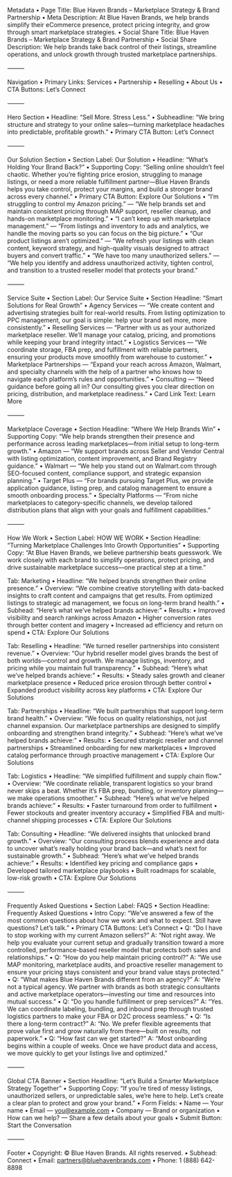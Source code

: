 Metadata
	•	Page Title: Blue Haven Brands – Marketplace Strategy & Brand Partnership
	•	Meta Description: At Blue Haven Brands, we help brands simplify their eCommerce presence, protect pricing integrity, and grow through smart marketplace strategies.
	•	Social Share Title: Blue Haven Brands – Marketplace Strategy & Brand Partnership
	•	Social Share Description: We help brands take back control of their listings, streamline operations, and unlock growth through trusted marketplace partnerships.

⸻

Navigation
	•	Primary Links: Services • Partnership • Reselling • About Us
	•	CTA Buttons: Let’s Connect

⸻

Hero Section
	•	Headline: “Sell More. Stress Less.”
	•	Subheadline: “We bring structure and strategy to your online sales—turning marketplace headaches into predictable, profitable growth.”
	•	Primary CTA Button: Let’s Connect

⸻

Our Solution Section
	•	Section Label: Our Solution
	•	Headline: “What’s Holding Your Brand Back?”
	•	Supporting Copy: “Selling online shouldn’t feel chaotic. Whether you’re fighting price erosion, struggling to manage listings, or need a more reliable fulfillment partner—Blue Haven Brands helps you take control, protect your margins, and build a stronger brand across every channel.”
	•	Primary CTA Button: Explore Our Solutions
	•	“I’m struggling to control my Amazon pricing.” — “We help brands set and maintain consistent pricing through MAP support, reseller cleanup, and hands-on marketplace monitoring.”
	•	“I can’t keep up with marketplace management.” — “From listings and inventory to ads and analytics, we handle the moving parts so you can focus on the big picture.”
	•	“Our product listings aren’t optimized.” — “We refresh your listings with clean content, keyword strategy, and high-quality visuals designed to attract buyers and convert traffic.”
	•	“We have too many unauthorized sellers.” — “We help you identify and address unauthorized activity, tighten control, and transition to a trusted reseller model that protects your brand.”

⸻

Service Suite
	•	Section Label: Our Service Suite
	•	Section Headline: “Smart Solutions for Real Growth”
	•	Agency Services — “We create content and advertising strategies built for real-world results. From listing optimization to PPC management, our goal is simple: help your brand sell more, more consistently.”
	•	Reselling Services — “Partner with us as your authorized marketplace reseller. We’ll manage your catalog, pricing, and promotions while keeping your brand integrity intact.”
	•	Logistics Services — “We coordinate storage, FBA prep, and fulfillment with reliable partners, ensuring your products move smoothly from warehouse to customer.”
	•	Marketplace Partnerships — “Expand your reach across Amazon, Walmart, and specialty channels with the help of a partner who knows how to navigate each platform’s rules and opportunities.”
	•	Consulting — “Need guidance before going all in? Our consulting gives you clear direction on pricing, distribution, and marketplace readiness.”
	•	Card Link Text: Learn More

⸻

Marketplace Coverage
	•	Section Headline: “Where We Help Brands Win”
	•	Supporting Copy: “We help brands strengthen their presence and performance across leading marketplaces—from initial setup to long-term growth.”
	•	Amazon — “We support brands across Seller and Vendor Central with listing optimization, content improvement, and Brand Registry guidance.”
	•	Walmart — “We help you stand out on Walmart.com through SEO-focused content, compliance support, and strategic expansion planning.”
	•	Target Plus — “For brands pursuing Target Plus, we provide application guidance, listing prep, and catalog management to ensure a smooth onboarding process.”
	•	Specialty Platforms — “From niche marketplaces to category-specific channels, we develop tailored distribution plans that align with your goals and fulfillment capabilities.”

⸻

How We Work
	•	Section Label: HOW WE WORK
	•	Section Headline: “Turning Marketplace Challenges Into Growth Opportunities”
	•	Supporting Copy: “At Blue Haven Brands, we believe partnership beats guesswork. We work closely with each brand to simplify operations, protect pricing, and drive sustainable marketplace success—one practical step at a time.”

Tab: Marketing
	•	Headline: “We helped brands strengthen their online presence.”
	•	Overview: “We combine creative storytelling with data-backed insights to craft content and campaigns that get results. From optimized listings to strategic ad management, we focus on long-term brand health.”
	•	Subhead: “Here’s what we’ve helped brands achieve:”
	•	Results:
	•	Improved visibility and search rankings across Amazon
	•	Higher conversion rates through better content and imagery
	•	Increased ad efficiency and return on spend
	•	CTA: Explore Our Solutions

Tab: Reselling
	•	Headline: “We turned reseller partnerships into consistent revenue.”
	•	Overview: “Our hybrid reseller model gives brands the best of both worlds—control and growth. We manage listings, inventory, and pricing while you maintain full transparency.”
	•	Subhead: “Here’s what we’ve helped brands achieve:”
	•	Results:
	•	Steady sales growth and cleaner marketplace presence
	•	Reduced price erosion through better control
	•	Expanded product visibility across key platforms
	•	CTA: Explore Our Solutions

Tab: Partnerships
	•	Headline: “We built partnerships that support long-term brand health.”
	•	Overview: “We focus on quality relationships, not just channel expansion. Our marketplace partnerships are designed to simplify onboarding and strengthen brand integrity.”
	•	Subhead: “Here’s what we’ve helped brands achieve:”
	•	Results:
	•	Secured strategic reseller and channel partnerships
	•	Streamlined onboarding for new marketplaces
	•	Improved catalog performance through proactive management
	•	CTA: Explore Our Solutions

Tab: Logistics
	•	Headline: “We simplified fulfillment and supply chain flow.”
	•	Overview: “We coordinate reliable, transparent logistics so your brand never skips a beat. Whether it’s FBA prep, bundling, or inventory planning—we make operations smoother.”
	•	Subhead: “Here’s what we’ve helped brands achieve:”
	•	Results:
	•	Faster turnaround from order to fulfillment
	•	Fewer stockouts and greater inventory accuracy
	•	Simplified FBA and multi-channel shipping processes
	•	CTA: Explore Our Solutions

Tab: Consulting
	•	Headline: “We delivered insights that unlocked brand growth.”
	•	Overview: “Our consulting process blends experience and data to uncover what’s really holding your brand back—and what’s next for sustainable growth.”
	•	Subhead: “Here’s what we’ve helped brands achieve:”
	•	Results:
	•	Identified key pricing and compliance gaps
	•	Developed tailored marketplace playbooks
	•	Built roadmaps for scalable, low-risk growth
	•	CTA: Explore Our Solutions

⸻

Frequently Asked Questions
	•	Section Label: FAQS
	•	Section Headline: Frequently Asked Questions
	•	Intro Copy: “We’ve answered a few of the most common questions about how we work and what to expect. Still have questions? Let’s talk.”
	•	Primary CTA Buttons: Let’s Connect
	•	Q: “Do I have to stop working with my current Amazon sellers?”
A: “Not right away. We help you evaluate your current setup and gradually transition toward a more controlled, performance-based reseller model that protects both sales and relationships.”
	•	Q: “How do you help maintain pricing control?”
A: “We use MAP monitoring, marketplace audits, and proactive reseller management to ensure your pricing stays consistent and your brand value stays protected.”
	•	Q: “What makes Blue Haven Brands different from an agency?”
A: “We’re not a typical agency. We partner with brands as both strategic consultants and active marketplace operators—investing our time and resources into mutual success.”
	•	Q: “Do you handle fulfillment or prep services?”
A: “Yes. We can coordinate labeling, bundling, and inbound prep through trusted logistics partners to make your FBA or D2C process seamless.”
	•	Q: “Is there a long-term contract?”
A: “No. We prefer flexible agreements that prove value first and grow naturally from there—built on results, not paperwork.”
	•	Q: “How fast can we get started?”
A: “Most onboarding begins within a couple of weeks. Once we have product data and access, we move quickly to get your listings live and optimized.”

⸻

Global CTA Banner
	•	Section Headline: “Let’s Build a Smarter Marketplace Strategy Together”
	•	Supporting Copy: “If you’re tired of messy listings, unauthorized sellers, or unpredictable sales, we’re here to help. Let’s create a clear plan to protect and grow your brand.”
	•	Form Fields:
	•	Name — Your name
	•	Email — you@example.com
	•	Company — Brand or organization
	•	How can we help? — Share a few details about your goals
	•	Submit Button: Start the Conversation

⸻

Footer
	•	Copyright: © Blue Haven Brands. All rights reserved.
	•	Subhead: Connect
	•	Email: partners@bluehavenbrands.com
	•	Phone: 1 (888) 642-8898